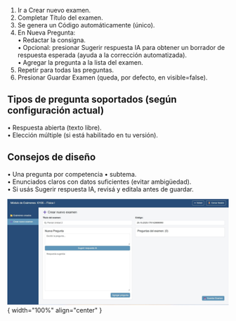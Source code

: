 1.	Ir a Crear nuevo examen.  
2.	Completar Título del examen.  
3.	Se genera un Código automáticamente (único).
4.	En Nueva Pregunta:  
    •	Redactar la consigna.  
    •	Opcional: presionar Sugerir respuesta IA para obtener un borrador de respuesta esperada (ayuda a la corrección automatizada).  
    •	Agregar la pregunta a la lista del examen.  
5.	Repetir para todas las preguntas.
6.	Presionar Guardar Examen (queda, por defecto, en visible=false).  

## Tipos de pregunta soportados (según configuración actual)  
•	Respuesta abierta (texto libre).  
•	Elección múltiple (si está habilitado en tu versión).  

## Consejos de diseño  
•	Una pregunta por competencia • subtema.  
•	Enunciados claros con datos suficientes (evitar ambigüedad).  
•	Si usás Sugerir respuesta IA, revisá y editala antes de guardar.  

![Docente-7](img/Docente-7.jpg){ width="100%" align="center" }